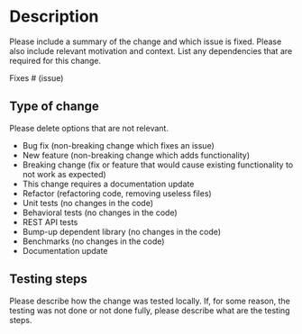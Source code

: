 # Description

Please include a summary of the change and which issue is fixed. Please also include relevant motivation and context. List any dependencies that are required for this change.

Fixes # (issue)

## Type of change

Please delete options that are not relevant.

- Bug fix (non-breaking change which fixes an issue)
- New feature (non-breaking change which adds functionality)
- Breaking change (fix or feature that would cause existing functionality to not work as expected)
- This change requires a documentation update
- Refactor (refactoring code, removing useless files)
- Unit tests (no changes in the code)
- Behavioral tests (no changes in the code)
- REST API tests
- Bump-up dependent library (no changes in the code)
- Benchmarks (no changes in the code)
- Documentation update

## Testing steps

Please describe how the change was tested locally. If, for some reason, the testing was not done or not done fully, please describe what are the testing steps.
